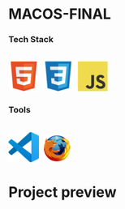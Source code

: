# MACOS-FINAL

### Tech Stack
<br>
<div align="left">
	<img src="https://github.com/devicons/devicon/blob/master/icons/html5/html5-original.svg" title="html" alt="html" width="60" height="60"/>&nbsp;
	<img src="https://github.com/devicons/devicon/blob/master/icons/css3/css3-original.svg" title="css" alt="css" width="60" height="60"/>&nbsp;
  <img src="https://github.com/devicons/devicon/blob/master/icons/javascript/javascript-original.svg" title="javascript" **alt="javascript" width="60" height="60"/>&nbsp;
  		
</div>

### Tools
<br>
<div align="left">
    <img src="https://github.com/devicons/devicon/blob/master/icons/vscode/vscode-original.svg" title="vscode" alt="vscode" width="60" height="60"/>&nbsp;
  	<img src="https://github.com/devicons/devicon/blob/master/icons/firefox/firefox-original.svg" title="Firefox" alt="Firefox" width="55" height="55"/>&nbsp;
</div>


# Project preview


